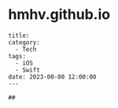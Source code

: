 # hmhv.github.io

```
title: 
category:
  - Tech
tags:
  - iOS
  - Swift
date: 2023-00-00 12:00:00
---

##
```

